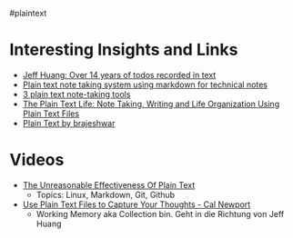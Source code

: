 #plaintext

# Interesting Insights and Links

- [Jeff Huang: Over 14 years of todos recorded in text](https://jeffhuang.com/productivity_text_file/)
- [Plain text note taking system using markdown for technical notes](https://automationhacks.io/2019/10/19/plain-text-note-taking-system-using-markdown-for-technical-notes/)
- [3 plain text note-taking tools](https://opensource.com/article/21/1/plain-text#:~:text=Plain%20text%20is%20the%20most,in%20a%20plain%20text%20document.)
- [The Plain Text Life: Note Taking, Writing and Life Organization Using Plain Text Files](http://www.markwk.com/plain-text-life.html)
- [Plain Text by brajeshwar](https://brajeshwar.com/2022/plain-text/)

# Videos

- [The Unreasonable Effectiveness Of Plain Text](https://www.youtube.com/watch?v=WgV6M1LyfNY)
	- Topics: Linux, Markdown, Git, Github
- [Use Plain Text Files to Capture Your Thoughts - Cal Newport](https://www.youtube.com/watch?v=Sswu2go91Es)
	- Working Memory aka Collection bin. Geht in die Richtung von Jeff Huang